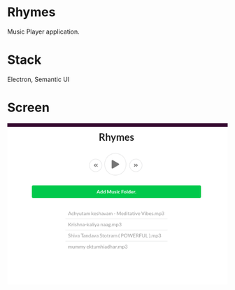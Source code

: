 # Rhymes
Music Player application.

# Stack
Electron, Semantic UI

# Screen
 
 ![Alt text]( /public/Screenshot.png?raw=true "The basic first look.")

